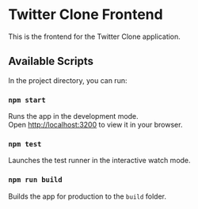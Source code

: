 # Twitter Clone Frontend

This is the frontend for the Twitter Clone application.

## Available Scripts

In the project directory, you can run:

### `npm start`

Runs the app in the development mode.\
Open [http://localhost:3200](http://localhost:3200) to view it in your browser.

### `npm test`

Launches the test runner in the interactive watch mode.

### `npm run build`

Builds the app for production to the `build` folder.
